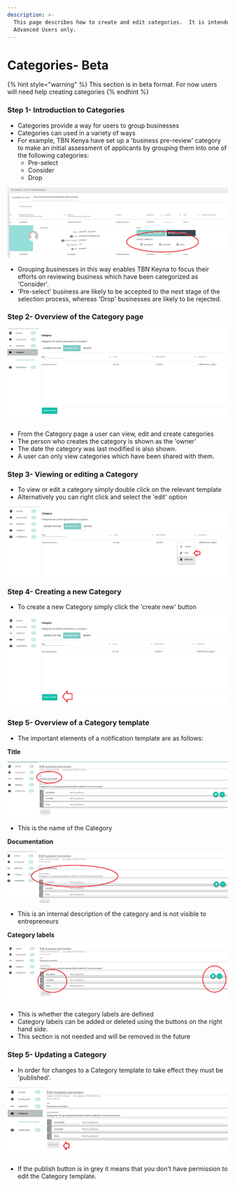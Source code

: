 ```yaml
---
description: >-
  This page describes how to create and edit categories.  It is intended for
  Advanced Users only.
---
```


# Categories- Beta

{% hint style="warning" %}
This section is in beta format.  For now users will need help creating categories
{% endhint %}

### Step 1- Introduction to Categories

* Categories provide a way for users to group businesses
* Categories can used in a variety of ways
* For example, TBN Kenya have set up a 'business pre-review' category to make an initial assessment of applicants by grouping them into one of the following categories:
  * Pre-select
  * Consider
  * Drop

![](../../../.gitbook/assets/image%20%2834%29.png)

* Grouping businesses in this way enables TBN Keyna to focus their efforts on reviewing business which have been categorized as 'Consider'.  
* 'Pre-select' business are likely to be accepted to the next stage of the selection process, whereas 'Drop' businesses are likely to be rejected. 

### Step 2- Overview of the Category page

![](../../../.gitbook/assets/image%20%2824%29.png)

* From the Category page a user can view, edit and create categories
* The person who creates the category is shown as the 'owner' 
* The date the category was last modified is also shown.
* A user can only view categories which have been shared with them.

### Step 3- Viewing or editing a Category

* To view or edit a category simply double click on the relevant template
* Alternatively you can right click and select the 'edit' option

![](../../../.gitbook/assets/image%20%2846%29.png)

### Step 4- Creating a new Category

* To create a new Category simply click the 'create new' button

![](../../../.gitbook/assets/image%20%2874%29.png)

### Step 5- Overview of a Category template

* The important elements of a notification template are as follows:

**Title** 

![](../../../.gitbook/assets/image%20%282%29.png)

* This is the name of the Category

**Documentation** 

![](../../../.gitbook/assets/image%20%2850%29.png)

* This is an internal description of the category and is not visible to entrepreneurs

**Category labels**

![](../../../.gitbook/assets/image%20%2855%29.png)

* This is whether the category labels are defined
* Category labels can be added or deleted using the buttons on the right hand side.
* This section is not needed and will be removed in the future

### Step 5- Updating a Category

* In order for changes to a Category template to take effect they must be 'published'.

![](../../../.gitbook/assets/image%20%2831%29.png)

* If the publish button is in grey it means that you don't have permission to edit the Category template.



